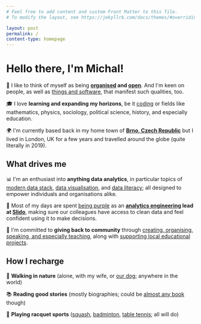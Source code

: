 ```yaml
---
# Feel free to add content and custom Front Matter to this file.
# To modify the layout, see https://jekyllrb.com/docs/themes/#overriding-theme-defaults

layout: post
permalink: /
content-type: homepage
---
```


# Hello there, I'm Michal!
🧠 I like to think of myself as being **[organised](/notes) and [open](/imho)**. And I'm keen on people, as well as [things and software](/uses), that manifest such qualities, too.

🎓 I love **learning and expanding my horizons**, be it [coding](https://github.com/one-data-cookie) or fields like mathematics, physics, sociology, political science, history, and especially education.

🌍 I'm currently based back in my home town of **[Brno, Czech Republic](https://youtu.be/fkCOXZmiKj8)** but I lived in London, UK for a few years and travelled around the globe (quite literally in 2019).

## What drives me
📊 I'm an enthusiast into **anything data analytics**, in particular topics of [modern data stack](https://www.getdbt.com/blog/future-of-the-modern-data-stack), [data visualisation](/datavis), and [data literacy](https://thedataliteracyproject.org/posts/how-do-you-define-data-literacy); all designed to empower individuals and organisations alike.

💜 Most of my days are spent [being purple](https://www.getdbt.com/blog/we-the-purple-people) as an **[analytics engineering](https://www.getdbt.com/what-is-analytics-engineering/) lead at [Slido](https://www.slido.com/)**, making sure our colleagues have access to clean data and feel confident using it to make decisions.

🤗 I'm committed to **giving back to community** through [creating, organising, speaking, and especially teaching](/projects), along with [supporting local educational projects](https://nadacemk.cz/).

## How I recharge
🌲 **Walking in nature** (alone, with my wife, or [our dog](https://www.instagram.com/falco.theminidachshund/); anywhere in the world)

📚 **Reading good stories** (mostly biographies; could be [almost any book](https://www.goodreads.com/user/show/96238548-michal-kolacek) though)

🏸 **Playing racquet sports** ([squash](https://youtu.be/nTcvGK3k1IQ?t=55), [badminton](https://www.youtube.com/watch?v=H0-tt6BFY5Y), [table tennis](https://youtu.be/tR6BUanG96k?t=268); all will do)
